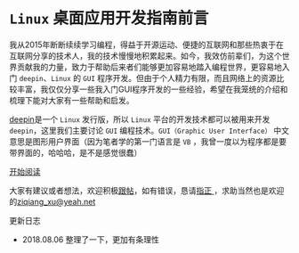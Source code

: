 # `Linux` 桌面应用开发指南前言

我从2015年断断续续学习编程，得益于开源运动、便捷的互联网和那些热衷于在互联网分享的技术人，我的技术慢慢地积累起来。如今，我效仿前辈们，为这个世界贡献我的力量，致力于帮助后来者们能够更加容易地踏入编程世界，更容易地入门 `deepin`、`Linux` 的 `GUI` 程序开发。但由于个人精力有限，而且网络上的资源比较丰富，我仅仅分享一些我入门GUI程序开发的一些经验，希望在我笼统的介绍和梳理下能对大家有一些帮助和启发。

[deepin](https://www.deepin.com)是一个 `Linux` 发行版，所以 `Linux` 平台的开发技术都可以被用来开发 `deepin`，这里我们主要讨论 `GUI` 编程技术。`GUI（Graphic User Interface）` 中文意思是图形用户界面（因为笔者学的第一门语言是 `VB` ，我曾一度以为程序都是要带界面的，哈哈哈，是不是感觉很蠢）

[开始阅读](./index.md)

大家有建议或者想法，欢迎积极[跟帖](https://github.com/ziqiangxu/deepin-develop-guide/issues/new)，如有错误，恳请[指正
](https://github.com/ziqiangxu/deepin-develop-guide/issues/new)，求助当然也是欢迎的[ziqiang_xu@yeah.net](mailto:ziqiang_xu@yeah.net)

更新日志
- 2018.08.06 
整理了一下，更加有条理性
